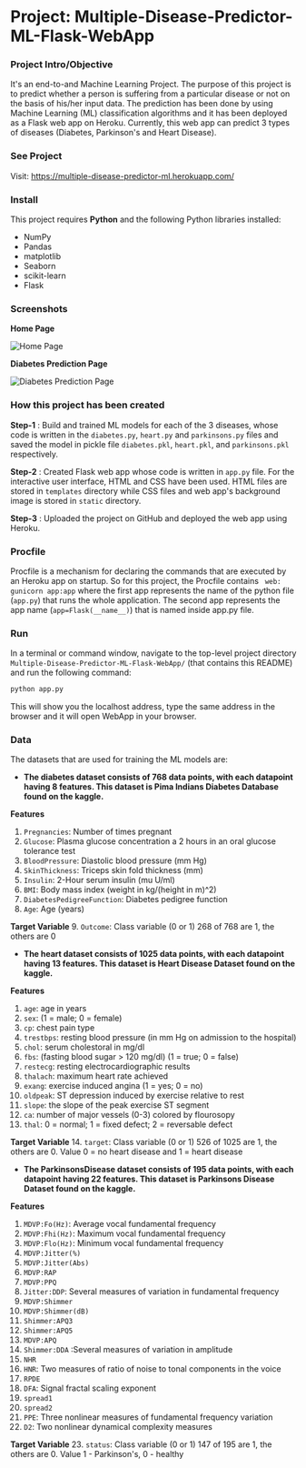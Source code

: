 # Project: Multiple-Disease-Predictor-ML-Flask-WebApp
### Project Intro/Objective 

It's an end-to-and Machine Learning Project. The purpose of this project is to predict whether a person is suffering from a particular disease or not on the basis of his/her input data. The prediction has been done by using Machine Learning (ML) classification algorithms and it has been deployed as a Flask web app on Heroku. Currently, this web app can predict 3 types of diseases (Diabetes, Parkinson's and Heart Disease). 

### See Project

Visit: https://multiple-disease-predictor-ml.herokuapp.com/

### Install

This project requires **Python** and the following Python libraries installed:

- NumPy
- Pandas
- matplotlib
- Seaborn
- scikit-learn
- Flask


### Screenshots

**Home Page**

![Home Page](https://user-images.githubusercontent.com/109678911/202175139-d1710976-f39b-461c-9def-e18611f2f3cf.PNG)


**Diabetes Prediction Page**

![Diabetes Prediction Page](https://user-images.githubusercontent.com/109678911/202175393-797bf0bb-ed0d-42ae-a872-69004e51c3d7.PNG)


### How this project has been created

**Step-1** : Build and trained ML models for each of the 3 diseases, whose code is written in the `diabetes.py`, `heart.py` and `parkinsons.py` files and saved the model in pickle file `diabetes.pkl`, `heart.pkl`, and `parkinsons.pkl` respectively.

**Step-2** : Created Flask web app whose code is written in `app.py` file. For the interactive user interface, HTML and CSS have been used. HTML files are stored in `templates` directory while CSS files and web app's background image is stored in `static` directory.

**Step-3** : Uploaded the project on GitHub and deployed the web app using Heroku.

### Procfile

Procfile is a mechanism for declaring the commands that are executed by an Heroku app on startup. So for this project, the Procfile contains ` web: gunicorn app:app` where the first app represents the name of the python file (`app.py`) that runs the whole application. The second app represents the app name (`app=Flask(__name__)`) that is named inside app.py file.

### Run

In a terminal or command window, navigate to the top-level project directory `Multiple-Disease-Predictor-ML-Flask-WebApp/` (that contains this README) and run the following command:

```bash
python app.py
```  

This will show you the localhost address, type the same address in the browser and it will open WebApp in your browser.

### Data

The datasets that are used for training the ML models are:

- **The diabetes dataset consists of 768 data points, with each datapoint having 8 features. This dataset is Pima Indians Diabetes Database found on the kaggle.**

**Features**
1. `Pregnancies`: Number of times pregnant
2. `Glucose`: Plasma glucose concentration a 2 hours in an oral glucose tolerance test
3. `BloodPressure`: Diastolic blood pressure (mm Hg)
4. `SkinThickness`: Triceps skin fold thickness (mm)
5. `Insulin`: 2-Hour serum insulin (mu U/ml)
6. `BMI`: Body mass index (weight in kg/(height in m)^2)
7. `DiabetesPedigreeFunction`: Diabetes pedigree function
8. `Age`: Age (years)


**Target Variable**
9. `Outcome`: Class variable (0 or 1) 268 of 768 are 1, the others are 0

- **The heart dataset consists of 1025 data points, with each datapoint having 13 features. This dataset is Heart Disease Dataset found on the kaggle.**

**Features**
1. `age`: age in years
2. `sex`: (1 = male; 0 = female)
3. `cp`: chest pain type
4. `trestbps`: resting blood pressure (in mm Hg on admission to the hospital)
5. `chol`: serum cholestoral in mg/dl
6. `fbs`: (fasting blood sugar > 120 mg/dl) (1 = true; 0 = false)
7. `restecg`: resting electrocardiographic results
8. `thalach`: maximum heart rate achieved
9. `exang`: exercise induced angina (1 = yes; 0 = no)
10. `oldpeak`: ST depression induced by exercise relative to rest
11. `slope`: the slope of the peak exercise ST segment
12. `ca`: number of major vessels (0-3) colored by flourosopy 
13. `thal`: 0 = normal; 1 = fixed defect; 2 = reversable defect


**Target Variable**
14. `target`: Class variable (0 or 1) 526 of 1025 are 1, the others are 0. Value 0 = no heart disease and 1 = heart disease

- **The ParkinsonsDisease dataset consists of 195 data points, with each datapoint having 22 features. This dataset is Parkinsons Disease Dataset found on the kaggle.**

**Features**
1. `MDVP:Fo(Hz)`: Average vocal fundamental frequency
2. `MDVP:Fhi(Hz)`: Maximum vocal fundamental frequency
3. `MDVP:Flo(Hz)`: Minimum vocal fundamental frequency
4. `MDVP:Jitter(%)`
5. `MDVP:Jitter(Abs)`
6. `MDVP:RAP`
7. `MDVP:PPQ`
8. `Jitter:DDP`: Several measures of variation in fundamental frequency
9. `MDVP:Shimmer`
10. `MDVP:Shimmer(dB)`
11. `Shimmer:APQ3`
12. `Shimmer:APQ5`
13. `MDVP:APQ`
14. `Shimmer:DDA` :Several measures of variation in amplitude
15. `NHR`
16. `HNR`: Two measures of ratio of noise to tonal components in the voice
17. `RPDE`
18. `DFA`: Signal fractal scaling exponent
19. `spread1`
20. `spread2`
21. `PPE`: Three nonlinear measures of fundamental frequency variation
22. `D2`: Two nonlinear dynamical complexity measures


**Target Variable**
23. `status`: Class variable (0 or 1) 147 of 195 are 1, the others are 0. Value 1 - Parkinson's, 0 - healthy
